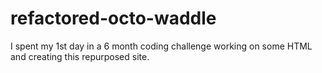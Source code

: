 # refactored-octo-waddle
I spent my 1st day in a 6 month coding challenge working on some HTML and creating this repurposed site.
